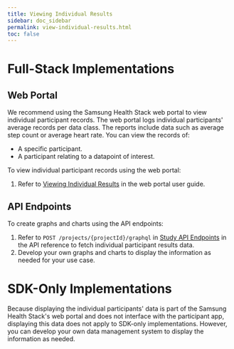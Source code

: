```yaml
---
title: Viewing Individual Results
sidebar: doc_sidebar
permalink: view-individual-results.html
toc: false
---
```


# Full-Stack Implementations

## Web Portal

We recommend using the Samsung Health Stack web portal to view individual participant records. The web portal logs individual participants' average records per data class. The reports include data such as average step count or average heart rate. You can view the records of:
- A specific participant.
- A participant relating to a datapoint of interest.

To view individual participant records using the web portal:

1. Refer to [Viewing Individual Results](../../portal-guide/results-analysis/viewing-individual-results.md) in the web portal user guide.

## API Endpoints

To create graphs and charts using the API endpoints:

1. Refer to `POST /projects/{projectId}/graphql` in [Study API Endpoints](../../api-reference/study-api-endpoints.md) in the API reference to fetch individual participant results data.
2. Develop your own graphs and charts to display the information as needed for your use case.

# SDK-Only Implementations

Because displaying the individual participants' data is part of the Samsung Health Stack's web portal and does not interface with the participant app, displaying this data does not apply to SDK-only implementations. However, you can develop your own data management system to display the information as needed.